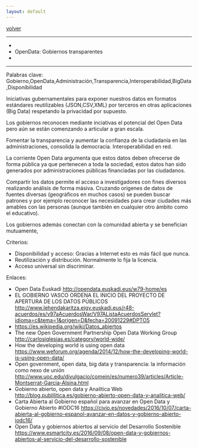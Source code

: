 ```yaml
---
layout: default
---
```


[volver](./)

********************************************************
*
* OpenData: Gobiernos transparentes
*
********************************************************

Palabras clave: Gobierno,OpenData,Administración,Transparencia,Interoperabilidad,BigData,Disponibilidad

Iniciativas gubernamentales para exponer nuestros datos en formatos estándares reutilizables (JSON,CSV,XML) por terceros en otras aplicaciones (Big Data) respetando la privacidad por supuesto. 

Los gobiernos reconocen mediante inciativas el potencial del Open Data pero aún se están comenzando a articular a gran escala. 

Fomentar la transparencia y aumentar la confianza de la ciudadanía  en las administraciones, consolida la democracia. 
Interoperabilidad en red.

La corriente Open Data argumenta que estos datos deben ofrecerse de forma pública ya que pertenecen a toda la sociedad, estos datos han sido generados por administraciones públicas financiadas por las ciudadanos.

Compartir los datos permite el acceso  a investigadores con fines diversos realizando análisis de forma másiva.  Cruzando origenes de datos de fuentes diversas (geográficos en muchos casos) se pueden buscar patrones y por ejemplo reconocer las necesidades para crear ciudades más amables con las personas (aunque también en cualquier otro ámbito como el educativo).

Los gobiernos además conectan con la comunidad abierta y se benefician mutuamente, 


Criterios:
* Disponibilidad y acceso: Gracias a Internet esto es más fácil que nunca.
* Reutilización y distribución. Normalmente lo fija la licencia.
* Acceso universal sin discriminar.
    

Enlaces:
* Open Data Euskadi http://opendata.euskadi.eus/w79-home/es 
* EL GOBIERNO VASCO ORDENA EL INICIO DEL PROYECTO DE APERTURA DE LOS DATOS PÚBLICOS http://www.lehendakaritza.ejgv.euskadi.eus/r48-acuerdos/es/v97aAcuerdosWar/V97AListaAcuerdosServlet?idioma=c&tema=1&origen=D&fecha=20091229#DPTO5
* https://es.wikipedia.org/wiki/Datos_abiertos
* The new Open Government Partnership Open Data Working Group http://carlosiglesias.es/category/world-wide/
* How the developing world is using open data https://www.weforum.org/agenda/2014/12/how-the-developing-world-is-using-open-data/
* Open government, open data, big data y transparencia: la información como nexo de unión http://www.uoc.edu/divulgacio/comein/es/numero39/articles/Article-Montserrat-Garcia-Alsina.html
* Gobierno abierto, open data y Analítica Web http://blog.publilitica.es/gobierno-abierto-open-data-y-analitica-web/
* Carta Abierta al Gobierno español para avanzar en Open Data y Gobierno Abierto #IODC16 https://civio.es/novedades/2016/10/07/carta-abierta-al-gobierno-espanol-avanzar-en-datos-y-gobierno-abierto-iodc16/
* Open Data y gobiernos abiertos al servicio del Desarrollo Sostenible https://www.esmartcity.es/2016/09/08/open-data-y-gobiernos-abiertos-al-servicio-del-desarrollo-sostenible